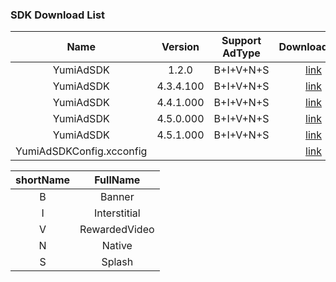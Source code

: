 ### SDK Download List 

|           Name           |  Version  | Support AdType |                                  DownloadLink                                   | Note  |
| :----------------------: | :-------: | :------------: | :-----------------------------------------------------------------------------: | :---: |
|        YumiAdSDK         |   1.2.0   |   B+I+V+N+S    |      [link](https://adsdk.yumimobi.com/iOS/YumiAdSDK/1.2.0_20000.tar.bz2)       |       |
|        YumiAdSDK         | 4.3.4.100 |   B+I+V+N+S    |  [link](https://adsdk.yumimobi.com/iOS/YumiAdSDK/4.3.4.100_2019111503.tar.bz2)  |       |
|        YumiAdSDK         | 4.4.1.000 |   B+I+V+N+S    |  [link](https://adsdk.yumimobi.com/iOS/YumiAdSDK/4.4.1.000_2019120401.tar.bz2)  |       |
|        YumiAdSDK         | 4.5.0.000 |   B+I+V+N+S    |  [link](https://adsdk.yumimobi.com/iOS/YumiAdSDK/4.5.0.000_2019121901.tar.bz2)  |       |
|        YumiAdSDK         | 4.5.1.000 |   B+I+V+N+S    |  [link](https://adsdk.yumimobi.com/iOS/YumiAdSDK/YumiAdSDK_20200220.zip)  |       |
| YumiAdSDKConfig.xcconfig |           |                | [link](https://adsdk.yumimobi.com/iOS/Archived/YumiMediationSDKConfig.xcconfig) |       |



| shortName |   FullName    |
| :-------: | :-----------: |
|     B     |    Banner     |
|     I     | Interstitial  |
|     V     | RewardedVideo |
|     N     |    Native     |
|     S     |    Splash     |


